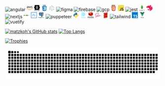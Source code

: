 <p>
  <img width="20" height="20" alt="angular" src="https://angular.io/assets/images/logos/angular/angular.svg" />
  <img width="20" height="20" alt="aws" src="https://raw.githubusercontent.com/devicons/devicon/master/icons/amazonwebservices/amazonwebservices-original-wordmark.svg" />
  <img width="20" height="20" alt="bootstrap" src="https://raw.githubusercontent.com/devicons/devicon/master/icons/bootstrap/bootstrap-plain-wordmark.svg" />
  <img width="20" height="20" alt="css3" src="https://raw.githubusercontent.com/devicons/devicon/master/icons/css3/css3-original-wordmark.svg" />
  <img width="20" height="20" alt="electron" src="https://raw.githubusercontent.com/devicons/devicon/master/icons/electron/electron-original.svg" />
  <img width="20" height="20" alt="figma" src="https://www.vectorlogo.zone/logos/figma/figma-icon.svg" />
  <img width="20" height="20" alt="firebase" src="https://www.vectorlogo.zone/logos/firebase/firebase-icon.svg" />
  <img width="20" height="20" alt="gcp" src="https://www.vectorlogo.zone/logos/google_cloud/google_cloud-icon.svg" />
  <img width="20" height="20" alt="html5" src="https://raw.githubusercontent.com/devicons/devicon/master/icons/html5/html5-original-wordmark.svg" />
  <img width="20" height="20" alt="javascript" src="https://raw.githubusercontent.com/devicons/devicon/master/icons/javascript/javascript-original.svg" />
  <img width="20" height="20" alt="jest" src="https://www.vectorlogo.zone/logos/jestjsio/jestjsio-icon.svg" />
  <img width="20" height="20" alt="mongodb" src="https://raw.githubusercontent.com/devicons/devicon/master/icons/mongodb/mongodb-original-wordmark.svg" />
  <img width="20" height="20" alt="nestjs" src="https://raw.githubusercontent.com/devicons/devicon/master/icons/nestjs/nestjs-plain.svg" />
  <img width="20" height="20" alt="nextjs" src="https://cdn.worldvectorlogo.com/logos/nextjs-2.svg" />
  <img width="20" height="20" alt="nodejs" src="https://raw.githubusercontent.com/devicons/devicon/master/icons/nodejs/nodejs-original-wordmark.svg" />
  <img width="20" height="20" alt="photoshop" src="https://raw.githubusercontent.com/devicons/devicon/master/icons/photoshop/photoshop-line.svg" />
  <img width="20" height="20" alt="postgresql" src="https://raw.githubusercontent.com/devicons/devicon/master/icons/postgresql/postgresql-original-wordmark.svg" />
  <img width="20" height="20" alt="puppeteer" src="https://www.vectorlogo.zone/logos/pptrdev/pptrdev-official.svg" />
  <img width="20" height="20" alt="python" src="https://raw.githubusercontent.com/devicons/devicon/master/icons/python/python-original.svg" />
  <img width="20" height="20" alt="react" src="https://raw.githubusercontent.com/devicons/devicon/master/icons/react/react-original-wordmark.svg" />
  <img width="20" height="20" alt="redis" src="https://raw.githubusercontent.com/devicons/devicon/master/icons/redis/redis-original-wordmark.svg" />
  <img width="20" height="20" alt="sass" src="https://raw.githubusercontent.com/devicons/devicon/master/icons/sass/sass-original.svg" />
  <img width="20" height="20" alt="scala" src="https://raw.githubusercontent.com/devicons/devicon/master/icons/scala/scala-original.svg" />
  <img width="20" height="20" alt="tailwind" src="https://www.vectorlogo.zone/logos/tailwindcss/tailwindcss-icon.svg" />
  <img width="20" height="20" alt="typescript" src="https://raw.githubusercontent.com/devicons/devicon/master/icons/typescript/typescript-original.svg" />
  <img width="20" height="20" alt="vuejs" src="https://raw.githubusercontent.com/devicons/devicon/master/icons/vuejs/vuejs-original-wordmark.svg" />
  <img width="20" height="20" alt="vuetify" src="https://bestofjs.org/logos/vuetify.svg" />
</p>

<p>
  <a href="https://github.com/anuraghazra/github-readme-stats" target="_blank"><img height="150" alt="matzkoh's GitHub stats" src="https://github-readme-stats.vercel.app/api?username=matzkoh&amp;show_icons=true&amp;count_private=true" /></a>
  <a href="https://github.com/anuraghazra/github-readme-stats" target="_blank"><img height="150" alt="Top Langs" src="https://github-readme-stats.vercel.app/api/top-langs/?username=matzkoh&amp;layout=compact" /></a>
</p>

<p>
  <a href="https://github.com/ryo-ma/github-profile-trophy" target="_blank"><img alt="Trophies" src="https://github-profile-trophy.vercel.app/?username=matzkoh&amp;rank=-%3F&amp;margin-w=4&amp;margin-h=4" /></a>
</p>

<p>
  <picture>
    <source media="(prefers-color-scheme: dark)" srcset="https://raw.githubusercontent.com/matzkoh/matzkoh/output/github-snake-dark.svg" />
    <source media="(prefers-color-scheme: light)" srcset="https://raw.githubusercontent.com/matzkoh/matzkoh/output/github-snake.svg" />
    <img alt="github-snake" src="https://raw.githubusercontent.com/matzkoh/matzkoh/output/github-snake.svg" />
  </picture>
</p>

